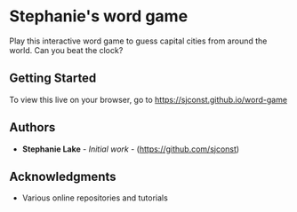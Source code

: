 # Stephanie's word game

Play this interactive word game to guess capital cities from around the world. Can you beat the clock?

## Getting Started

To view this live on your browser, go to https://sjconst.github.io/word-game

## Authors

* **Stephanie Lake** - *Initial work* - (https://github.com/sjconst)

## Acknowledgments

* Various online repositories and tutorials
